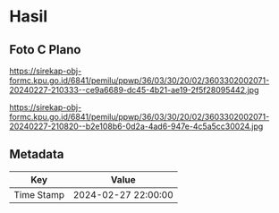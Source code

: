 # Hasil

## Foto C Plano

https://sirekap-obj-formc.kpu.go.id/6841/pemilu/ppwp/36/03/30/20/02/3603302002071-20240227-210333--ce9a6689-dc45-4b21-ae19-2f5f28095442.jpg

https://sirekap-obj-formc.kpu.go.id/6841/pemilu/ppwp/36/03/30/20/02/3603302002071-20240227-210820--b2e108b6-0d2a-4ad6-947e-4c5a5cc30024.jpg


## Metadata

| Key        | Value               |
| ---------- | ------------------- |
| Time Stamp | 2024-02-27 22:00:00 |



